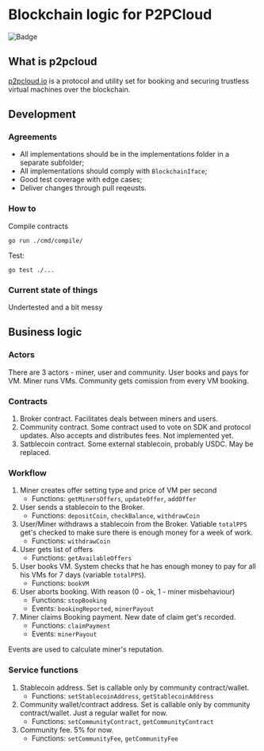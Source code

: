 # Blockchain logic for P2PCloud

![Badge](https://github.com/p2pcloud/protocol/actions/workflows/go.yml/badge.svg)


## What is p2pcloud
[p2pcloud.io](https://p2pcloud.io) is a protocol and utility set for booking and securing trustless virtual machines over the blockchain.

## Development 
### Agreements
- All implementations should be in the implementations folder in a separate subfolder;
- All implementations should comply with `BlockchainIface`;
- Good test coverage with edge cases;
- Deliver changes through pull reqeusts.

### How to 
Compile contracts
```
go run ./cmd/compile/
```
Test:
```
go test ./...
```
### Current state of things
Undertested and a bit messy

## Business logic

### Actors
There are 3 actors - miner, user and community. User books and pays for VM. Miner runs VMs. Community gets comission from every VM booking. 

### Contracts
1. Broker contract. Facilitates deals between miners and users.
2. Community contract. Some contract used to vote on SDK and protocol updates. Also accepts and distributes fees. Not implemented yet.
3. Satblecoin contract. Some external stablecoin, probably USDC. May be replaced.

### Workflow
1. Miner creates offer setting type and price of VM per second
    - Functions: `getMinersOffers`, `updateOffer`, `addOffer`
1. User sends a stablecoin to the Broker.
    - Functions: `depositCoin`, `checkBalance`, `withdrawCoin`
1. User/Miner withdraws a stablecoin from the Broker. Vatiable `totalPPS` get's checked to make sure there is enough money for a week of work.
    - Functions: `withdrawCoin`
1. User gets list of offers
    - Functions: `getAvailableOffers`
1. User books VM. System checks that he has enough money to pay for all his VMs for 7 days (variable `totalPPS`).
    - Functions: `bookVM`
1. User aborts booking. With reason (0 - ok, 1 - miner misbehaviour)
    - Functions: `stopBooking` 
    - Events: `bookingReported`, `minerPayout`
1. Miner claims Booking payment. New date of claim get's recorded. 
    - Functions: `claimPayment`
    - Events: `minerPayout`

Events are used to calculate miner's reputation.

### Service functions
1. Stablecoin address. Set is callable only by community contract/wallet.
    - Functions: `setStablecoinAddress`, `getStablecoinAddress`
1. Community wallet/contract address. Set is callable only by community contract/wallet. Just a regular wallet for now.
    - Functions: `setCommunityContract`, `getCommunityContract`
1. Community fee. 5% for now.
    - Functions: `setCommunityFee`, `getCommunityFee`

